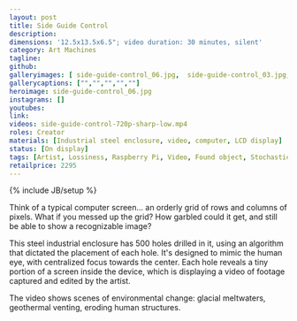 ```yaml
---
layout: post
title: Side Guide Control
description:
dimensions: '12.5x13.5x6.5"; video duration: 30 minutes, silent'
category: Art Machines
tagline:
github:
galleryimages: [ side-guide-control_06.jpg,  side-guide-control_03.jpg,  side-guide-control_04.jpg,  side-guide-control_05.jpg]
gallerycaptions: ["","","","",""]
heroimage: side-guide-control_06.jpg
instagrams: []
youtubes:
link: 
videos: side-guide-control-720p-sharp-low.mp4
roles: Creator
materials: [Industrial steel enclosure, video, computer, LCD display]
status: [On display]
tags: [Artist, Lossiness, Raspberry Pi, Video, Found object, Stochastic arrangement, "Movements, Moments"]
retailprice: 2295
---
```

{% include JB/setup %}

Think of a typical computer screen… an orderly grid of rows and columns of pixels. What if you messed up the grid? How garbled could it get, and still be able to show a recognizable image?

This steel industrial enclosure has 500 holes drilled in it, using an algorithm that dictated the placement of each hole. It's designed to mimic the human eye, with centralized focus towards the center. Each hole reveals a tiny portion of a screen inside the device, which is displaying a video of footage captured and edited by the artist. 

The video shows scenes of environmental change: glacial meltwaters, geothermal venting, eroding human structures. 